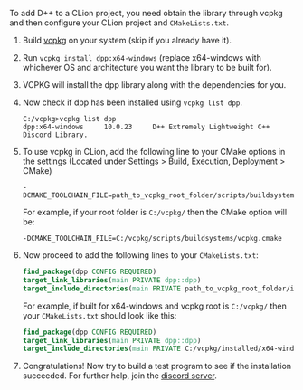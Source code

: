 To add D++ to a CLion project, you need obtain the library through vcpkg and then configure your CLion project and `CMakeLists.txt`.

1. Build [vcpkg](https://vcpkg.io/) on your system (skip if you already have it).
2. Run `vcpkg install dpp:x64-windows` (replace x64-windows with whichever OS and architecture you want the library to be built for).
3. VCPKG will install the dpp library along with the dependencies for you.
4. Now check if dpp has been installed using `vcpkg list dpp`.
    ```
    C:/vcpkg>vcpkg list dpp
    dpp:x64-windows     10.0.23     D++ Extremely Lightweight C++ Discord Library.
    ```
   
5. To use vcpkg in CLion, add the following line to your CMake options in the settings (Located under Settings > Build, Execution, Deployment > CMake)
    ```
   -DCMAKE_TOOLCHAIN_FILE=path_to_vcpkg_root_folder/scripts/buildsystems/vcpkg.cmake
    ```
   For example, if your root folder is `C:/vcpkg/` then the CMake option will be:
    ```
   -DCMAKE_TOOLCHAIN_FILE=C:/vcpkg/scripts/buildsystems/vcpkg.cmake
    ```

6. Now proceed to add the following lines to your `CMakeLists.txt`:
    ```cmake
    find_package(dpp CONFIG REQUIRED)
    target_link_libraries(main PRIVATE dpp::dpp)
    target_include_directories(main PRIVATE path_to_vcpkg_root_folder/installed/architecture-os/include)
    ```
   For example, if built for x64-windows and vcpkg root is `C:/vcpkg/` then your `CMakeLists.txt` should look like this:
    ```cmake
    find_package(dpp CONFIG REQUIRED)
    target_link_libraries(main PRIVATE dpp::dpp)
    target_include_directories(main PRIVATE C:/vcpkg/installed/x64-windows/include)
    ```
   
7. Congratulations! Now try to build a test program to see if the installation succeeded. For further help, join  the [discord server](https://discord.gg/dpp).